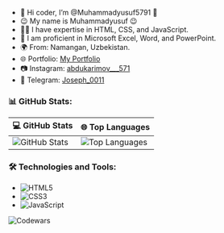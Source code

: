 - 👋 Hi coder, I’m @Muhammadyusuf5791 👋  
- 😉 My name is Muhammadyusuf 😉  
- 👨‍💻 I have expertise in HTML, CSS, and JavaScript.  
- 💼 I am proficient in Microsoft Excel, Word, and PowerPoint.  
- 🌍 From: Namangan, Uzbekistan.  
- 🌐 Portfolio: [My Portfolio](https://abdukarimovv.uz/)
- 📷 Instagram: [abdukarimov___571](https://www.instagram.com/abdukarimov___571)  
- 💬 Telegram: [Joseph_0011](https://t.me/Joseph_0011)

### 📊 GitHub Stats:

| 💻 GitHub Stats | 🌐 Top Languages |
|--------------------|-----------------------|
| ![GitHub Stats](https://github-readme-stats.vercel.app/api?username=Muhammadyusuf5791&show_icons=true&theme=dark) | ![Top Languages](https://github-readme-stats.vercel.app/api/top-langs/?username=Muhammadyusuf5791&layout=compact&theme=dark) |

### 🛠 Technologies and Tools:
- ![HTML5](https://img.shields.io/badge/HTML5-%23E34F26.svg?&style=for-the-badge&logo=html5&logoColor=white)
- ![CSS3](https://img.shields.io/badge/CSS3-%231572B6.svg?&style=for-the-badge&logo=css3&logoColor=white)
- ![JavaScript](https://img.shields.io/badge/JavaScript-%23F7DF1E.svg?&style=for-the-badge&logo=javascript&logoColor=black)

![Codewars](https://www.codewars.com/users/Muhammadyusuf5791/badges/large)
